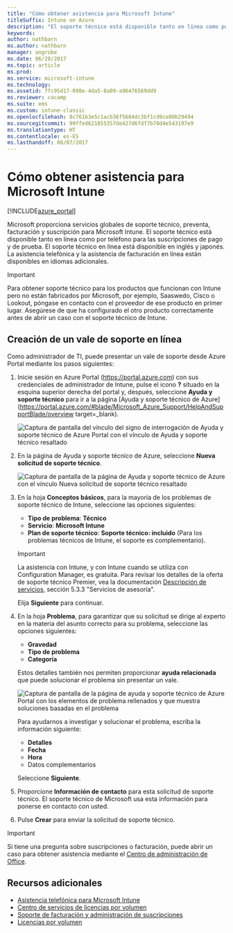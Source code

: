 ```yaml
---
title: "Cómo obtener asistencia para Microsoft Intune"
titleSuffix: Intune on Azure
description: "El soporte técnico está disponible tanto en línea como por teléfono para las suscripciones de pago y de prueba."
keywords: 
author: nathbarn
ms.author: nathbarn
manager: angrobe
ms.date: 06/28/2017
ms.topic: article
ms.prod: 
ms.service: microsoft-intune
ms.technology: 
ms.assetid: 7fc95d17-098e-4da5-8a09-a96476569dd9
ms.reviewer: cacamp
ms.suite: ems
ms.custom: intune-classic
ms.openlocfilehash: 8c761b3e5c1acb36f5604dc3bf1cd9ce08b29494
ms.sourcegitcommit: 99ffed621855357de427d6fdf7b70d4e543197e9
ms.translationtype: HT
ms.contentlocale: es-ES
ms.lasthandoff: 08/07/2017
---
```

# <a name="how-to-get-support-for-microsoft-intune"></a>Cómo obtener asistencia para Microsoft Intune

[!INCLUDE[azure_portal](./includes/note-for-both-portals.md)]

Microsoft proporciona servicios globales de soporte técnico, preventa, facturación y suscripción para Microsoft Intune. El soporte técnico está disponible tanto en línea como por teléfono para las suscripciones de pago y de prueba. El soporte técnico en línea está disponible en inglés y japonés. La asistencia telefónica y la asistencia de facturación en línea están disponibles en idiomas adicionales.

>[!IMPORTANT]
> Para obtener soporte técnico para los productos que funcionan con Intune pero no están fabricados por Microsoft, por ejemplo, Saaswedo, Cisco o Lookout, póngase en contacto con el proveedor de ese producto en primer lugar. Asegúrese de que ha configurado el otro producto correctamente antes de abrir un caso con el soporte técnico de Intune.

## <a name="create-an-online-support-ticket"></a>Creación de un vale de soporte en línea

Como administrador de TI, puede presentar un vale de soporte desde Azure Portal mediante los pasos siguientes:

1. Inicie sesión en Azure Portal (https://portal.azure.com) con sus credenciales de administrador de Intune, pulse el icono **?** situado en la esquina superior derecha del portal y, después, seleccione **Ayuda y soporte técnico** para ir a la página [Ayuda y soporte técnico de Azure](https://portal.azure.com/#blade/Microsoft_Azure_Support/HelpAndSupportBlade/overview target=_blank).

    ![Captura de pantalla del vínculo del signo de interrogación de Ayuda y soporte técnico de Azure Portal con el vínculo de Ayuda y soporte técnico resaltado](./media/azure-get-support.png)

2. En la página de Ayuda y soporte técnico de Azure, seleccione **Nueva solicitud de soporte técnico**.

    ![Captura de pantalla de la página de Ayuda y soporte técnico de Azure con el vínculo Nueva solicitud de soporte técnico resaltado](./media/azure-support-ticket-link.png)
3. En la hoja **Conceptos básicos**, para la mayoría de los problemas de soporte técnico de Intune, seleccione las opciones siguientes:
    - **Tipo de problema**: **Técnico**
    - **Servicio**: **Microsoft Intune**
    - **Plan de soporte técnico**: **Soporte técnico: incluido** (Para los problemas técnicos de Intune, el soporte es complementario).

    >[!IMPORTANT]
    >La asistencia con Intune, y con Intune cuando se utiliza con Configuration Manager, es gratuita. Para revisar los detalles de la oferta de soporte técnico Premier, vea la documentación [Descripción de servicios](https://www.microsoft.com/microsoftservices/services-list.aspx), sección 5.3.3 "Servicios de asesoría".

    Elija **Siguiente** para continuar.
4. En la hoja **Problema**, para garantizar que su solicitud se dirige al experto en la materia del asunto correcto para su problema, seleccione las opciones siguientes:
    - **Gravedad**
    - **Tipo de problema**
    - **Categoría**

    Estos detalles también nos permiten proporcionar **ayuda relacionada** que puede solucionar el problema sin presentar un vale.

    ![Captura de pantalla de la página de ayuda y soporte técnico de Azure Portal con los elementos de problema rellenados y que muestra soluciones basadas en el problema](./media/support-need-solutions.png)

    Para ayudarnos a investigar y solucionar el problema, escriba la información siguiente:
    -   **Detalles**
    - **Fecha**
    - **Hora**
    - Datos complementarios

    Seleccione **Siguiente**.
5. Proporcione **Información de contacto** para esta solicitud de soporte técnico. El soporte técnico de Microsoft usa esta información para ponerse en contacto con usted.
6. Pulse **Crear** para enviar la solicitud de soporte técnico.

>[!IMPORTANT]
>Si tiene una pregunta sobre suscripciones o facturación, puede abrir un caso para obtener asistencia mediante el [Centro de administración de Office](https://portal.office.com/Support/SupportEntry.aspx).

## <a name="additional-resources"></a>Recursos adicionales
- [Asistencia telefónica para Microsoft Intune](phone-support-contact.md)
- [Centro de servicios de licencias por volumen](http://go.microsoft.com/fwlink/p/?LinkID=282016)
- [Soporte de facturación y administración de suscripciones](https://support.office.com/article/Contact-Office-365-for-business-support-Admin-Help-32a17ca7-6fa0-4870-8a8d-e25ba4ccfd4b)
- [Licencias por volumen](http://go.microsoft.com/fwlink/p/?LinkID=282015)
